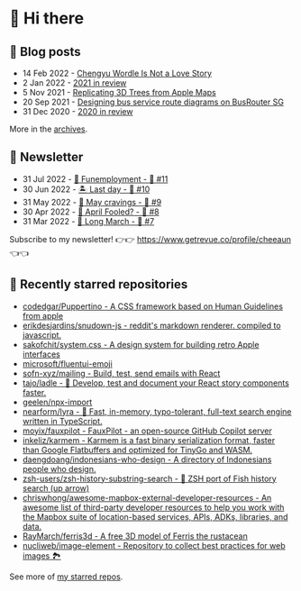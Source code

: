 # 👋 Hi there

## 📝 Blog posts

<!-- feed start -->
- 14 Feb 2022 - [Chengyu Wordle Is Not a Love Story](https://cheeaun.com/blog/2022/02/chengyu-wordle-is-not-a-love-story/)
- 2 Jan 2022 - [2021 in review](https://cheeaun.com/blog/2022/01/2021-in-review/)
- 5 Nov 2021 - [Replicating 3D Trees from Apple Maps](https://cheeaun.com/blog/2021/11/replicating-3d-trees-apple-maps/)
- 20 Sep 2021 - [Designing bus service route diagrams on BusRouter SG](https://cheeaun.com/blog/2021/09/bus-service-route-diagrams-busrouter-sg/)
- 31 Dec 2020 - [2020 in review](https://cheeaun.com/blog/2020/12/2020-in-review/)
<!-- feed end -->

More in the [archives](https://cheeaun.com/blog/archives/).

## 📰 Newsletter

<!-- newsletter start -->
- 31 Jul 2022 - [🕺 Funemployment - 🥫 #11](https://www.getrevue.co/profile/cheeaun/issues/funemployment-11-1247643)
- 30 Jun 2022 - [🏝️ Last day - 🥫 #10](https://www.getrevue.co/profile/cheeaun/issues/last-day-10-1202564)
- 31 May 2022 - [🍜 May cravings - 🥫 #9](https://www.getrevue.co/profile/cheeaun/issues/may-cravings-9-1158473)
- 30 Apr 2022 - [🤔 April Fooled? - 🥫 #8](https://www.getrevue.co/profile/cheeaun/issues/april-fooled-8-1112032)
- 31 Mar 2022 - [🚶 Long March - 🥫 #7](https://www.getrevue.co/profile/cheeaun/issues/long-march-7-1061697)
<!-- newsletter end -->

Subscribe to my newsletter! 👉👉 https://www.getrevue.co/profile/cheeaun 👈👈

## 🌟 Recently starred repositories

<!-- starred repos start -->
- [codedgar/Puppertino - A CSS framework based on Human Guidelines from apple](https://github.com/codedgar/Puppertino)
- [erikdesjardins/snudown-js - reddit's markdown renderer. compiled to javascript.](https://github.com/erikdesjardins/snudown-js)
- [sakofchit/system.css - A design system for building retro Apple interfaces](https://github.com/sakofchit/system.css)
- [microsoft/fluentui-emoji](https://github.com/microsoft/fluentui-emoji)
- [sofn-xyz/mailing - Build, test, send emails with React](https://github.com/sofn-xyz/mailing)
- [tajo/ladle - 🥄 Develop, test and document your React story components faster.](https://github.com/tajo/ladle)
- [geelen/npx-import](https://github.com/geelen/npx-import)
- [nearform/lyra - 🌌  Fast, in-memory, typo-tolerant, full-text search engine written in TypeScript.](https://github.com/nearform/lyra)
- [moyix/fauxpilot - FauxPilot - an open-source GitHub Copilot server](https://github.com/moyix/fauxpilot)
- [inkeliz/karmem - Karmem is a fast binary serialization format, faster than Google Flatbuffers and optimized for TinyGo and WASM.](https://github.com/inkeliz/karmem)
- [daengdoang/indonesians-who-design - A directory of Indonesians people who design.](https://github.com/daengdoang/indonesians-who-design)
- [zsh-users/zsh-history-substring-search - 🐠 ZSH port of Fish history search (up arrow)](https://github.com/zsh-users/zsh-history-substring-search)
- [chriswhong/awesome-mapbox-external-developer-resources - An awesome list of third-party developer resources to help you work with the Mapbox suite of location-based services, APIs, ADKs, libraries, and data.](https://github.com/chriswhong/awesome-mapbox-external-developer-resources)
- [RayMarch/ferris3d - A free 3D model of Ferris the rustacean](https://github.com/RayMarch/ferris3d)
- [nucliweb/image-element - Repository to collect best practices for web images 🏞](https://github.com/nucliweb/image-element)
<!-- starred repos end -->

See more of [my starred repos](https://github.com/stars/cheeaun/).